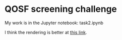 # QOSF screening challenge

My work is in the Jupyter notebook: task2.ipynb

I think the rendering is better at [this link](https://nbviewer.jupyter.org/github/marwahaha/qosf-screening/blob/master/task2.ipynb).
